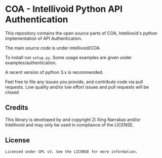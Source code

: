 # COA - Intellivoid Python API Authentication

This repository contains the open source parts of COA, Intellivoid's python implementation of API Authentication.

The main source code is under intellivoid/COA

To install run `setup.py`. Some usage examples are given under examples/authentication.

A recent version of python 3.x is recommended.

Feel free to file any issues you provide, and contribute code via pull requests.
 Low quality and/or low effort issues and pull requests will be closed

## Credits

This library is developed by and copyright Zi Xing Narrakas and/or Intellivoid and may only be used in compliance of the LICENSE.

## License

```
Licensed under GPL v3. See the LICENSE for more information.
```
